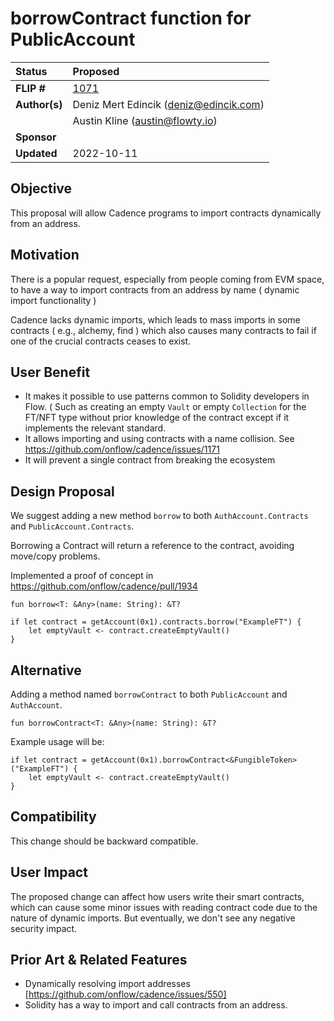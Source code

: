 # borrowContract function for PublicAccount

| Status        | Proposed    												  |
:-------------- |:------------------------------------------------------------|
| **FLIP #**    | [1071](https://github.com/onflow/flow/pull/1071)  	 	  |
| **Author(s)** | Deniz Mert Edincik (deniz@edincik.com)  					  |
|				| Austin Kline (austin@flowty.io)  							  | 
| **Sponsor**   | 														      |
| **Updated**   | 2022-10-11                                    			  |

## Objective

This proposal will allow Cadence programs to import contracts dynamically from an address.

## Motivation

There is a popular request, especially from people coming from EVM space, to have a way to import contracts from an address by name ( dynamic import functionality )

Cadence lacks dynamic imports, which leads to mass imports in some contracts ( e.g., alchemy, find ) which also causes many contracts to fail if one of the crucial contracts ceases to exist. 

## User Benefit

- It makes it possible to use patterns common to Solidity developers in Flow. ( Such as creating an empty `Vault` or empty `Collection` for the FT/NFT type without prior knowledge of the contract except if it implements the relevant standard.
- It allows importing and using contracts with a name collision. See https://github.com/onflow/cadence/issues/1171
- It will prevent a single contract from breaking the ecosystem

## Design Proposal


We suggest adding a new method `borrow` to  both `AuthAccount.Contracts` and `PublicAccount.Contracts`.

Borrowing a Contract will return a reference to the contract, avoiding move/copy problems. 

Implemented a proof of concept in https://github.com/onflow/cadence/pull/1934

```cadence 
fun borrow<T: &Any>(name: String): &T?
```

```cadence 
if let contract = getAccount(0x1).contracts.borrow("ExampleFT") {
	let emptyVault <- contract.createEmptyVault()
}
```


## Alternative 

Adding a method named `borrowContract` to both `PublicAccount` and `AuthAccount`.

```cadence 
fun borrowContract<T: &Any>(name: String): &T?
```

Example usage will be:

```cadence 
if let contract = getAccount(0x1).borrowContract<&FungibleToken>("ExampleFT") {
	let emptyVault <- contract.createEmptyVault()
}
```


## Compatibility

This change should be backward compatible. 

## User Impact

The proposed change can affect how users write their smart contracts, which can cause some minor issues with reading contract code due to the nature of dynamic imports. But eventually, we don't see any negative security impact. 

## Prior Art & Related Features 

- Dynamically resolving import addresses [https://github.com/onflow/cadence/issues/550] 
- Solidity has a way to import and call contracts from an address. 


